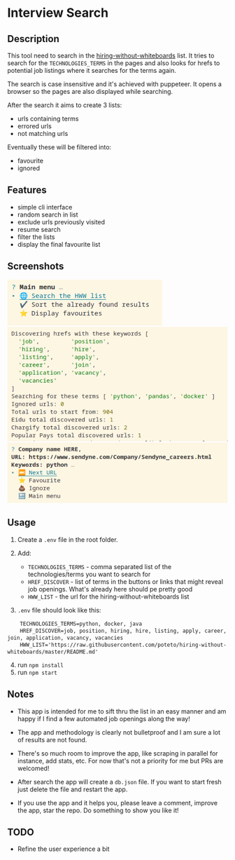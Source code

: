 # Interview Search

## Description

This tool need to search in the [hiring-without-whiteboards](https://github.com/poteto/hiring-without-whiteboards) list. It tries to search for the `TECHNOLOGIES_TERMS` in the pages and also looks for hrefs to potential job listings where it searches for the terms again.

The search is case insensitive and it's achieved with puppeteer. It opens a browser so the pages are also displayed while searching.

After the search it aims to create 3 lists:

-   urls containing terms
-   errored urls
-   not matching urls

Eventually these will be filtered into:

-   favourite
-   ignored

## Features

-   simple cli interface
-   random search in list
-   exclude urls previously visited
-   resume search
-   filter the lists
-   display the final favourite list


## Screenshots

![main menu](resources/main_menu.png "Main menu")
![searching](resources/search.png "Searching")
![sort list](resources/sort_list.png "Sorting the list")

## Usage

1. Create a `.env` file in the root folder.
2. Add:
    * `TECHNOLOGIES_TERMS` - comma separated list of the technologies/terms you want to search for
    * `HREF_DISCOVER` - list of terms in the buttons or links that might reveal job openings. What's already here should pe pretty good
    * `HWW_LIST` - the url for the hiring-without-whiteboards list

3. `.env` file should look like this:

```
    TECHNOLOGIES_TERMS=python, docker, java
    HREF_DISCOVER=job, position, hiring, hire, listing, apply, career, join, application, vacancy, vacancies
    HWW_LIST='https://raw.githubusercontent.com/poteto/hiring-without-whiteboards/master/README.md'
```

4. run `npm install`
5. run `npm start`

## Notes

-   This app is intended for me to sift thru the list in an easy manner and am happy if I find a few automated job openings along the way!

-   The app and methodology is clearly not bulletproof and I am sure a lot of results are not found.

-   There's so much room to improve the app, like scraping in parallel for instance, add stats, etc. For now that's not a priority for me but PRs are welcomed!

-   After search the app will create a `db.json` file. If you want to start fresh just delete the file and restart the app.

-   If you use the app and it helps you, please leave a comment, improve the app, star the repo. Do something to show you like it!

## TODO

-   Refine the user experience a bit
